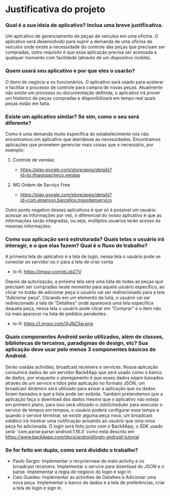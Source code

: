 # Justificativa do projeto

### Qual é a sua ideia de aplicativo? Inclua uma breve justificativa.
Um aplicativo de gerenciamento de peças de veículos em uma oficina. O aplicativo será desenvolvido para suprir a demanda de uma oficina de veículos onde existe a necessidade do controle das peças que precisam ser compradas, outro requisito é que essa aplicação precisa ser acessada a qualquer momento com facilidade (através de um dispositivo mobile).

### Quem usará seu aplicativo e por que eles o usarão?
O dono do negócio e os funcionários. O aplicativo será usado para acelerar e facilitar o processo de controle para compra de novas peças. Atualmente não existe um processo ou documentação definida, o aplicativo irá prover um histórico de peças compradas e disponibilizará em tempo real quais peças estão em falta.

### Existe um aplicativo similar? Se sim, como o seu será diferente?
Como é uma demanda muito específica do estabelecimento nós não encontramos um aplicativo que atendesse as necessidades. Encontramos aplicações que prometem gerenciar mais coisas que o necessário, por exemplo:

 1. Controle de vendas:
    - https://play.google.com/store/apps/details?id=br.thiagopacheco.vendas
   
 2. MG Ordem de Serviço Free
    - https://play.google.com/store/apps/details?id=com.emerson.barcellos.mgordenservico

Outro ponto negativo desses aplicativos é que só é possível um usuário acessar as informações por vez, o diferencial do nosso aplicativo é que as informações serão integradas, ou seja, múltiplos usuários terão acesso às mesmas informações.

### Como sua aplicação será estruturada? Quais telas o usuário irá interagir, e o que elas fazem? Qual é o fluxo de trabalho?
A primeira tela do aplicativo é a tela de login, nessa tela o usuário pode se conectar ao servidor ou ir para a tela de criar conta
- lo-fi: https://imgur.com/eLob27V

Depois da autorização, a próxima tela será uma lista de todas as peças que precisam ser compradas neste momento para aquele usuário específico, ao clicar no botão de adicionar peça o usuário vai ser redirecionado para a tela “Adicionar peça”. Clicando em um elemento da lista, o usuário vai ser redirecionado a tela de “Detalhes” onde aparecerá uma tela específica daquela peça, nessa tela o usuário pode clicar em “Comprar” e o item não irá mais aparecer na lista de pedidos pendentes.
- lo-fi: https://i.imgur.com/3jJNZ3w.png
	
### Quais componentes Android serão utilizados, além de classes, bibliotecas de terceiros, paradigmas de design, etc? Sua aplicação deve usar pelo menos 3 componentes básicos de Android.
Serão usadas activities, broadcast receivers e services. Nossa aplicação consumirá dados de um servidor Back4App que será usado como o banco de dados, por enquanto o planejamento é que esses dados sejam baixados através de um service e lidos pela aplicação no formato JSON, um broadcast dinâmico será utilizado para avisar a aplicação que os dados foram baixados e que a lista pode ser exibida. Também pretendemos que a aplicação faça o download dos dados mesmo que o aplicativo não esteja em primeiro plano, para isso será utilizado o JobScheduler para executar o service de tempos em tempos, o usuário poderá configurar esse tempo e quando o service terminar, se existir alguma peça nova, um broadcast estático irá mostrar uma notificação avisando ao usuário que uma nova peça foi adicionada. O login será feito junto com o Back4App, o SDK usado será: 'com.parse:parse-android:1.16.3' como está descrito em
https://www.back4app.com/docs/android/login-android-tutorial

### Se for feito em dupla, como será dividido o trabalho?
- Paulo Sergio: Implementar o recyclerview da main activity e os broadcast receivers. Implementar o service para download do JSON e o parse. Implementar a regra de negócio do login e sign in
- Caio Guedes: Implementar as activities de Detalhes e Adicionar uma nova peça. Implementar o banco de dados e a tela de preferências, criar a tela de login e sign in.

